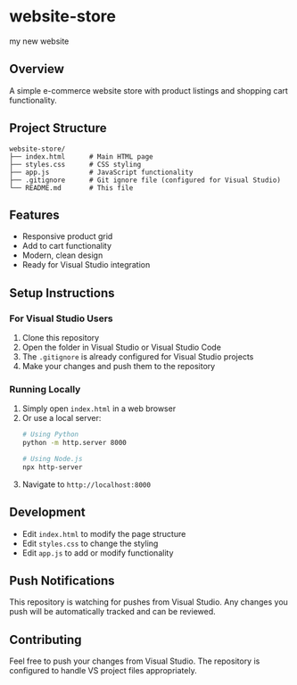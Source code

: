 # website-store
my new website

## Overview
A simple e-commerce website store with product listings and shopping cart functionality.

## Project Structure
```
website-store/
├── index.html      # Main HTML page
├── styles.css      # CSS styling
├── app.js          # JavaScript functionality
├── .gitignore      # Git ignore file (configured for Visual Studio)
└── README.md       # This file
```

## Features
- Responsive product grid
- Add to cart functionality
- Modern, clean design
- Ready for Visual Studio integration

## Setup Instructions

### For Visual Studio Users
1. Clone this repository
2. Open the folder in Visual Studio or Visual Studio Code
3. The `.gitignore` is already configured for Visual Studio projects
4. Make your changes and push them to the repository

### Running Locally
1. Simply open `index.html` in a web browser
2. Or use a local server:
   ```bash
   # Using Python
   python -m http.server 8000
   
   # Using Node.js
   npx http-server
   ```
3. Navigate to `http://localhost:8000`

## Development
- Edit `index.html` to modify the page structure
- Edit `styles.css` to change the styling
- Edit `app.js` to add or modify functionality

## Push Notifications
This repository is watching for pushes from Visual Studio. Any changes you push will be automatically tracked and can be reviewed.

## Contributing
Feel free to push your changes from Visual Studio. The repository is configured to handle VS project files appropriately.
